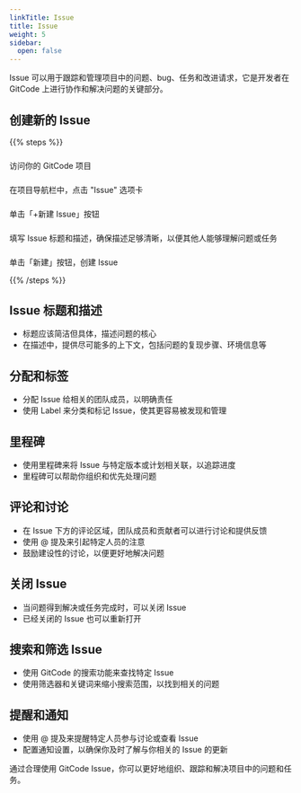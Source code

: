 ```yaml
---
linkTitle: Issue
title: Issue
weight: 5
sidebar:
  open: false
---
```


Issue 可以用于跟踪和管理项目中的问题、bug、任务和改进请求，它是开发者在 GitCode 上进行协作和解决问题的关键部分。

## 创建新的 Issue

{{% steps %}}

###
访问你的 GitCode 项目

###
在项目导航栏中，点击 "Issue" 选项卡

###
单击「+新建 Issue」按钮

###
填写 Issue 标题和描述，确保描述足够清晰，以便其他人能够理解问题或任务

###
单击「新建」按钮，创建 Issue

{{% /steps %}}

## Issue 标题和描述

- 标题应该简洁但具体，描述问题的核心
- 在描述中，提供尽可能多的上下文，包括问题的复现步骤、环境信息等

## 分配和标签

- 分配 Issue 给相关的团队成员，以明确责任
- 使用 Label 来分类和标记 Issue，使其更容易被发现和管理

## 里程碑

- 使用里程碑来将 Issue 与特定版本或计划相关联，以追踪进度
- 里程碑可以帮助你组织和优先处理问题

## 评论和讨论

- 在 Issue 下方的评论区域，团队成员和贡献者可以进行讨论和提供反馈
- 使用 @ 提及来引起特定人员的注意
- 鼓励建设性的讨论，以便更好地解决问题

## 关闭 Issue

- 当问题得到解决或任务完成时，可以关闭 Issue
- 已经关闭的 Issue 也可以重新打开

## 搜索和筛选 Issue

- 使用 GitCode 的搜索功能来查找特定 Issue
- 使用筛选器和关键词来缩小搜索范围，以找到相关的问题

## 提醒和通知

- 使用 @ 提及来提醒特定人员参与讨论或查看 Issue
- 配置通知设置，以确保你及时了解与你相关的 Issue 的更新

通过合理使用 GitCode Issue，你可以更好地组织、跟踪和解决项目中的问题和任务。
